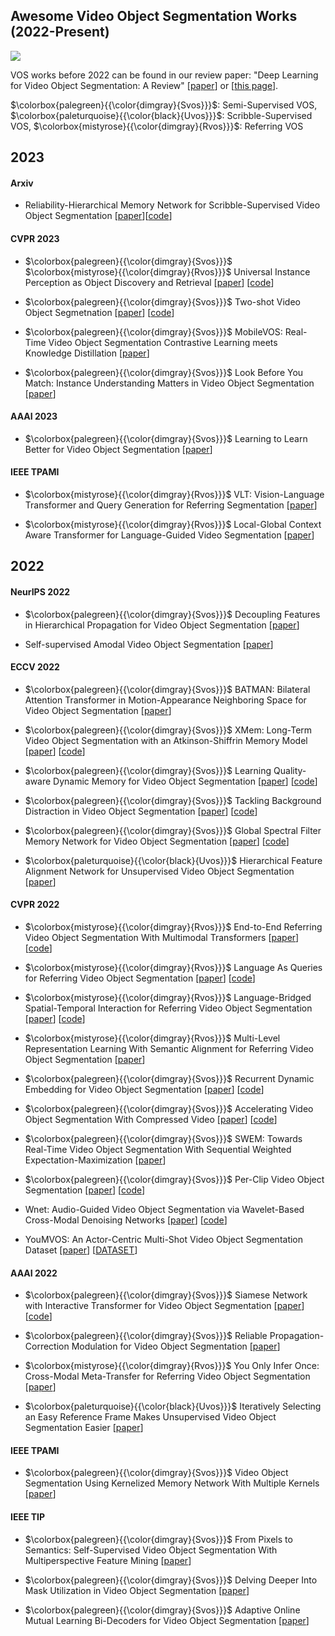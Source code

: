 ## Awesome Video Object Segmentation Works (2022-Present)
![](https://img.shields.io/github/last-commit/gaomingqi/VOS-Review?style=flat-square&colorB=abcdef)

VOS works before 2022 can be found in our review paper: "Deep Learning for Video Object Segmentation: A Review" [[paper](https://link.springer.com/content/pdf/10.1007/s10462-022-10176-7.pdf)] or [[this page](https://github.com/gaomingqi/VOS-Review)]. 

$\colorbox{palegreen}{{\color{dimgray}{Svos}}}$: Semi-Supervised VOS, 
$\colorbox{paleturquoise}{{\color{black}{Uvos}}}$: Scribble-Supervised VOS, 
$\colorbox{mistyrose}{{\color{dimgray}{Rvos}}}$: Referring VOS


## 2023

#### Arxiv
- Reliability-Hierarchical Memory Network for
Scribble-Supervised Video Object Segmentation [[paper](https://arxiv.org/pdf/2303.14384.pdf)][[code](https://github.com/mkg1204/RHMNet-for-SSVOS)]

#### CVPR 2023
- $\colorbox{palegreen}{{\color{dimgray}{Svos}}}$ $\colorbox{mistyrose}{{\color{dimgray}{Rvos}}}$  Universal Instance Perception as Object Discovery and Retrieval [[paper](https://arxiv.org/pdf/2303.06674.pdf)] [[code](https://github.com/MasterBin-IIAU/UNINEXT)]
   
- $\colorbox{palegreen}{{\color{dimgray}{Svos}}}$ Two-shot Video Object Segmetnation [[paper](https://arxiv.org/pdf/2303.12078.pdf)] [[code](https://github.com/yk-pku/Two-shot-Video-Object-Segmentation)]

- $\colorbox{palegreen}{{\color{dimgray}{Svos}}}$ MobileVOS: Real-Time Video Object Segmentation
Contrastive Learning meets Knowledge Distillation [[paper](https://arxiv.org/pdf/2303.07815.pdf)]

- $\colorbox{palegreen}{{\color{dimgray}{Svos}}}$ Look Before You Match: Instance Understanding Matters
in Video Object Segmentation [[paper](https://arxiv.org/pdf/2212.06826.pdf)]

#### AAAI 2023
- $\colorbox{palegreen}{{\color{dimgray}{Svos}}}$ Learning to Learn Better for Video Object Segmentation [[paper](https://arxiv.org/pdf/2212.02112.pdf)]

#### IEEE TPAMI
- $\colorbox{mistyrose}{{\color{dimgray}{Rvos}}}$ VLT: Vision-Language Transformer and Query Generation for Referring Segmentation [[paper](https://ieeexplore.ieee.org/abstract/document/9932025)]

- $\colorbox{mistyrose}{{\color{dimgray}{Rvos}}}$ Local-Global Context Aware Transformer for Language-Guided Video Segmentation [[paper]()]

## 2022

#### NeurIPS 2022
- $\colorbox{palegreen}{{\color{dimgray}{Svos}}}$ Decoupling Features in Hierarchical Propagation
for Video Object Segmentation [[paper](https://arxiv.org/pdf/2210.09782.pdf)]

- Self-supervised Amodal Video Object Segmentation [[paper](https://arxiv.org/pdf/2210.12733.pdf)]

#### ECCV 2022

- $\colorbox{palegreen}{{\color{dimgray}{Svos}}}$ BATMAN: Bilateral Attention Transformer in
Motion-Appearance Neighboring Space for
Video Object Segmentation [[paper](https://www.ecva.net/papers/eccv_2022/papers_ECCV/papers/136890603.pdf)]

- $\colorbox{palegreen}{{\color{dimgray}{Svos}}}$ XMem: Long-Term Video Object Segmentation
with an Atkinson-Shiffrin Memory Model [[paper](https://www.ecva.net/papers/eccv_2022/papers_ECCV/papers/136880633.pdf)] [[code](https://github.com/hkchengrex/XMem)]

- $\colorbox{palegreen}{{\color{dimgray}{Svos}}}$ Learning Quality-aware Dynamic Memory for Video Object Segmentation [[paper](https://www.ecva.net/papers/eccv_2022/papers_ECCV/papers/136890462.pdf)] [[code](https://github.com/workforai/QDMN)]

- $\colorbox{palegreen}{{\color{dimgray}{Svos}}}$ Tackling Background Distraction in
Video Object Segmentation [[paper](https://www.ecva.net/papers/eccv_2022/papers_ECCV/papers/136820434.pdf)] [[code](https://github.com/suhwan-cho/TBD)]

- $\colorbox{palegreen}{{\color{dimgray}{Svos}}}$ Global Spectral Filter Memory Network for Video Object Segmentation [[paper](https://www.ecva.net/papers/eccv_2022/papers_ECCV/papers/136890639.pdf)] [[code](https://github.com/workforai/GSFM)]

- $\colorbox{paleturquoise}{{\color{black}{Uvos}}}$ Hierarchical Feature Alignment Network for Unsupervised Video Object Segmentation [[paper](https://www.ecva.net/papers/eccv_2022/papers_ECCV/papers/136940584.pdf)]

#### CVPR 2022

- $\colorbox{mistyrose}{{\color{dimgray}{Rvos}}}$ End-to-End Referring Video Object Segmentation With Multimodal Transformers [[paper](https://openaccess.thecvf.com/content/CVPR2022/papers/Botach_End-to-End_Referring_Video_Object_Segmentation_With_Multimodal_Transformers_CVPR_2022_paper.pdf)] [[code](https://github.com/mttr2021/MTTR)]

- $\colorbox{mistyrose}{{\color{dimgray}{Rvos}}}$ Language As Queries for Referring Video Object Segmentation [[paper](https://openaccess.thecvf.com/content/CVPR2022/papers/Wu_Language_As_Queries_for_Referring_Video_Object_Segmentation_CVPR_2022_paper.pdf)] [[code](https://github.com/wjn922/ReferFormer)]

- $\colorbox{mistyrose}{{\color{dimgray}{Rvos}}}$ Language-Bridged Spatial-Temporal Interaction for Referring Video Object Segmentation [[paper](https://openaccess.thecvf.com/content/CVPR2022/papers/Ding_Language-Bridged_Spatial-Temporal_Interaction_for_Referring_Video_Object_Segmentation_CVPR_2022_paper.pdf)] [[code](https://github.com/dzh19990407/LBDT)]

- $\colorbox{mistyrose}{{\color{dimgray}{Rvos}}}$ Multi-Level Representation Learning With Semantic Alignment for Referring Video Object Segmentation [[paper](https://openaccess.thecvf.com/content/CVPR2022/papers/Wu_Multi-Level_Representation_Learning_With_Semantic_Alignment_for_Referring_Video_Object_CVPR_2022_paper.pdf)] 


- $\colorbox{palegreen}{{\color{dimgray}{Svos}}}$ Recurrent Dynamic Embedding for Video Object Segmentation [[paper](https://openaccess.thecvf.com/content/CVPR2022/papers/Li_Recurrent_Dynamic_Embedding_for_Video_Object_Segmentation_CVPR_2022_paper.pdf)] [[code](https://github.com/Limingxing00/RDE-VOS-CVPR2022)]

- $\colorbox{palegreen}{{\color{dimgray}{Svos}}}$ Accelerating Video Object Segmentation With Compressed Video [[paper](https://openaccess.thecvf.com/content/CVPR2022/papers/Xu_Accelerating_Video_Object_Segmentation_With_Compressed_Video_CVPR_2022_paper.pdf)] [[code](https://github.com/kai422/CoVOS)]

- $\colorbox{palegreen}{{\color{dimgray}{Svos}}}$ SWEM: Towards Real-Time Video Object Segmentation With Sequential Weighted Expectation-Maximization [[paper](https://openaccess.thecvf.com/content/CVPR2022/papers/Lin_SWEM_Towards_Real-Time_Video_Object_Segmentation_With_Sequential_Weighted_Expectation-Maximization_CVPR_2022_paper.pdf)] 

- $\colorbox{palegreen}{{\color{dimgray}{Svos}}}$ Per-Clip Video Object Segmentation [[paper](https://openaccess.thecvf.com/content/CVPR2022/papers/Park_Per-Clip_Video_Object_Segmentation_CVPR_2022_paper.pdf)] [[code](https://github.com/pkyong95/PCVOS)]

- Wnet: Audio-Guided Video Object Segmentation via Wavelet-Based Cross-Modal Denoising Networks [[paper](https://openaccess.thecvf.com/content/CVPR2022/papers/Pan_Wnet_Audio-Guided_Video_Object_Segmentation_via_Wavelet-Based_Cross-Modal_Denoising_Networks_CVPR_2022_paper.pdf)] [[code](https://github.com/asudahkzj/Wnet)]

- YouMVOS: An Actor-Centric Multi-Shot Video Object Segmentation Dataset [[paper](https://openaccess.thecvf.com/content/CVPR2022/papers/Wei_YouMVOS_An_Actor-Centric_Multi-Shot_Video_Object_Segmentation_Dataset_CVPR_2022_paper.pdf)] [[DATASET](https://donglaiw.github.io/proj/youMVOS/)]

#### AAAI 2022

- $\colorbox{palegreen}{{\color{dimgray}{Svos}}}$ Siamese Network with Interactive Transformer for Video Object Segmentation [[paper](https://ojs.aaai.org/index.php/AAAI/article/view/20009)] [[code](https://github.com/LANMNG/SITVOS)]

- $\colorbox{palegreen}{{\color{dimgray}{Svos}}}$ Reliable Propagation-Correction Modulation for Video Object Segmentation [[paper](https://ojs.aaai.org/index.php/AAAI/article/view/20200)]

- $\colorbox{mistyrose}{{\color{dimgray}{Rvos}}}$ You Only Infer Once: Cross-Modal Meta-Transfer for Referring Video Object Segmentation [[paper](https://ojs.aaai.org/index.php/AAAI/article/view/20017)]

- $\colorbox{paleturquoise}{{\color{black}{Uvos}}}$ Iteratively Selecting an Easy Reference Frame Makes Unsupervised Video Object Segmentation Easier [[paper](https://ojs.aaai.org/index.php/AAAI/article/view/20011)]

#### IEEE TPAMI
- $\colorbox{palegreen}{{\color{dimgray}{Svos}}}$ Video Object Segmentation Using Kernelized Memory Network With Multiple Kernels [[paper](https://ieeexplore.ieee.org/document/9745367)]

#### IEEE TIP

- $\colorbox{palegreen}{{\color{dimgray}{Svos}}}$ From Pixels to Semantics: Self-Supervised Video Object Segmentation With Multiperspective Feature Mining [[paper](https://ieeexplore.ieee.org/document/9875116)]

- $\colorbox{palegreen}{{\color{dimgray}{Svos}}}$ Delving Deeper Into Mask Utilization in Video Object Segmentation [[paper](https://ieeexplore.ieee.org/document/9904497)]

- $\colorbox{palegreen}{{\color{dimgray}{Svos}}}$ Adaptive Online Mutual Learning Bi-Decoders for Video Object Segmentation [[paper](https://ieeexplore.ieee.org/document/9942927)]
